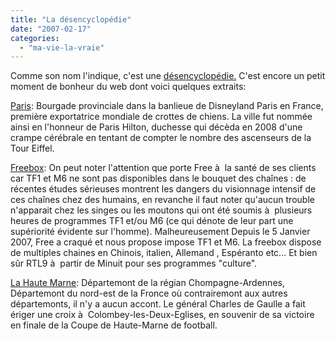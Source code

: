 ```yaml
---
title: "La désencyclopédie"
date: "2007-02-17"
categories: 
  - "ma-vie-la-vraie"
---
```


Comme son nom l'indique, c'est une [désencyclopédie.](http://www.desencyclopedie.org) C'est encore un petit moment de bonheur du web dont voici quelques extraits:

[Paris](http://www.desencyclopedie.org/wiki/Paris): Bourgade provinciale dans la banlieue de Disneyland Paris en France, première exportatrice mondiale de crottes de chiens. La ville fut nommée ainsi en l'honneur de Paris Hilton, duchesse qui décèda en 2008 d'une crampe cérébrale en tentant de compter le nombre des ascenseurs de la Tour Eiffel.

[Freebox](http://www.desencyclopedie.org/wiki/Freebox): On peut noter l'attention que porte Free à  la santé de ses clients car TF1 et M6 ne sont pas disponibles dans le bouquet des chaînes : de récentes études sérieuses montrent les dangers du visionnage intensif de ces chaînes chez des humains, en revanche il faut noter qu'aucun trouble n'apparait chez les singes ou les moutons qui ont été soumis à  plusieurs heures de programmes TF1 et/ou M6 (ce qui dénote de leur part une supériorité évidente sur l'homme). Malheureusement Depuis le 5 Janvier 2007, Free a craqué et nous propose impose TF1 et M6. La freebox dispose de multiples chaines en Chinois, italien, Allemand , Espéranto etc... Et bien sûr RTL9 à  partir de Minuit pour ses programmes "culture".

[La Haute Marne](http://www.desencyclopedie.org/wiki/Haute-Marne): Départemont de la régian Chompagne-Ardennes, Départemont du nord-est de la Fronce où contrairemont aux autres départemonts, il n'y a aucun accont. Le général Charles de Gaulle a fait ériger une croix à  Colombey-les-Deux-Eglises, en souvenir de sa victoire en finale de la Coupe de Haute-Marne de football.

